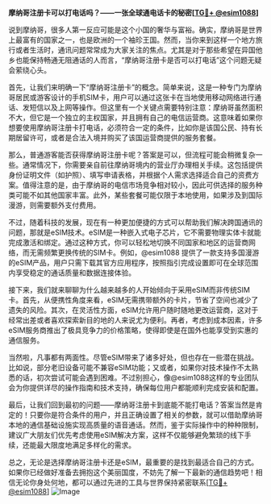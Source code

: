 **摩纳哥注册卡可以打电话吗？——一张全球通电话卡的秘密[[TG💪+ @esim1088](https://t.me/s/esim1088)]**

说到摩纳哥，很多人第一反应可能是这个小国的奢华与富裕。确实，摩纳哥是世界上最富有的国家之一，也是欧洲的一个袖珍王国。然而，当你来到这样一个地方旅行或者生活时，通讯问题常常成为大家关注的焦点。尤其是对于那些希望在异国他乡也能保持畅通无阻通话的人而言，“摩纳哥注册卡是否可以打电话”这个问题无疑会萦绕心头。

首先，让我们来明确一下“摩纳哥注册卡”的概念。简单来说，这是一种专门为摩纳哥居民或游客设计的手机SIM卡，用户可以通过这张卡在当地使用移动网络进行通话、发短信以及上网等操作。但这里有一个关键点需要特别注意：摩纳哥虽然面积不大，但它是一个独立的主权国家，并且拥有自己的电信运营商。这意味着如果你想要使用摩纳哥注册卡打电话，必须符合一定的条件，比如你是该国公民、持有长期居留许可，或者是合法入境并购买了该国运营商提供的服务套餐。

那么，普通游客能否获得摩纳哥注册卡呢？答案是可以，但流程可能会稍微复杂一些。通常情况下，你需要亲自前往摩纳哥境内的营业厅办理相关手续。这包括提供身份证明文件（如护照）、填写申请表格，并根据个人需求选择适合自己的资费方案。值得注意的是，由于摩纳哥的电信市场竞争相对较小，因此可供选择的服务种类可能不如其他国家丰富。此外，某些套餐可能仅限于本地使用，如果涉及到国际漫游，则需要额外支付费用。

不过，随着科技的发展，现在有一种更加便捷的方式可以帮助我们解决跨国通讯的问题，那就是eSIM技术。eSIM是一种嵌入式电子芯片，它不需要物理实体卡就能完成激活和绑定。通过这种方式，你可以轻松地切换不同国家和地区的运营商网络，而无需频繁更换传统的SIM卡。例如，@esim1088 提供了一款支持多国漫游的eSIM产品，用户只需下载其官方应用程序，按照指引完成设置即可在全球范围内享受稳定的通话质量和数据连接体验。

接下来，我们就来聊聊为什么越来越多的人开始倾向于采用eSIM而非传统SIM卡。首先，从便携性角度来看，eSIM无需携带额外的卡片，节省了空间也减少了遗失的风险。其次，在灵活性方面，eSIM允许用户随时随地更改运营商，这对于经常出差或者喜欢探索新目的地的人来说尤为便利。再者，考虑到成本因素，许多eSIM服务商推出了极具竞争力的价格策略，使得即使是在国外也能享受到实惠的通信服务。

当然啦，凡事都有两面性。尽管eSIM带来了诸多好处，但也存在一些潜在挑战。比如说，部分老旧设备可能不兼容eSIM功能；又或者，如果你对技术操作不太熟悉的话，初次尝试可能会遇到困难。不过别担心，像@esim1088这样的专业团队会为你提供详尽的操作指南和技术支持，确保每位用户都能顺利完成安装和配置。

最后，让我们回到最初的问题——摩纳哥注册卡到底能不能打电话？答案当然是肯定的！只要你是符合条件的用户，并且正确设置了相关的参数，就可以借助摩纳哥本地的通信基础设施实现高质量的语音通话。然而，鉴于实际操作中的种种限制，建议广大朋友们优先考虑使用eSIM解决方案，这样不仅能够避免繁琐的线下手续，还能最大限度地满足多样化的需求。

总之，无论是选择摩纳哥注册卡还是eSIM，最重要的是找到最适合自己的方式。如果你已经做好准备去拥抱这个美丽国度，不妨先了解一下最新的通信趋势吧！相信无论你身处何地，都可以通过先进的工具与世界保持紧密联系[[TG💪+ @esim1088](https://t.me/s/esim1088)] ![Image](https://i.postimg.cc/4NQfJmqS/Snipaste-2025-05-13-00-14-12.png)